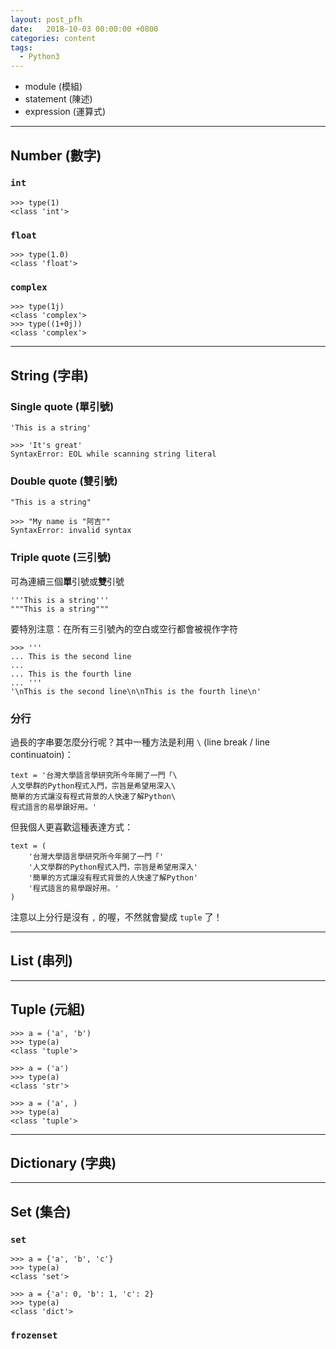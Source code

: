 ```yaml
---
layout: post_pfh
date:   2018-10-03 00:00:00 +0800
categories: content
tags:
  - Python3
---
```


+ module (模組)
+ statement (陳述)
+ expression (運算式)

---

## Number (數字)

### `int`

```
>>> type(1)
<class 'int'>
```

### `float`

```
>>> type(1.0)
<class 'float'>
```

### `complex`

```
>>> type(1j)
<class 'complex'>
>>> type((1+0j))
<class 'complex'>
```

---

## String (字串)

### Single quote (單引號)

```python3
'This is a string'
```

```
>>> 'It's great'
SyntaxError: EOL while scanning string literal
```

### Double quote (雙引號)

```python3
"This is a string"
```

```
>>> "My name is "阿吉""
SyntaxError: invalid syntax
```

### Triple quote (三引號)

可為連續三個**單**引號或**雙**引號

```python3
'''This is a string'''
"""This is a string"""
```

要特別注意：在所有三引號內的空白或空行都會被視作字符

```
>>> '''
... This is the second line
... 
... This is the fourth line
... '''
'\nThis is the second line\n\nThis is the fourth line\n'
```

### 分行

過長的字串要怎麼分行呢？其中一種方法是利用 `\` (line break / line continuatoin)：

```python3
text = '台灣大學語言學研究所今年開了一門「\
人文學群的Python程式入門，宗旨是希望用深入\
簡單的方式讓沒有程式背景的人快速了解Python\
程式語言的易學跟好用。'
```

但我個人更喜歡這種表達方式：

```python3
text = (
    '台灣大學語言學研究所今年開了一門「'
    '人文學群的Python程式入門，宗旨是希望用深入'
    '簡單的方式讓沒有程式背景的人快速了解Python'
    '程式語言的易學跟好用。'
)

```

注意以上分行是沒有 `,` 的喔，不然就會變成 `tuple` 了！

---

## List (串列)

---

## Tuple (元組)

```
>>> a = ('a', 'b')
>>> type(a)
<class 'tuple'>
```

```
>>> a = ('a')
>>> type(a)
<class 'str'>
```

```
>>> a = ('a', )
>>> type(a)
<class 'tuple'>
```

---

## Dictionary (字典)

---

## Set (集合)

### `set`

```
>>> a = {'a', 'b', 'c'}
>>> type(a)
<class 'set'>
```

```
>>> a = {'a': 0, 'b': 1, 'c': 2}
>>> type(a)
<class 'dict'>
```

### `frozenset`
